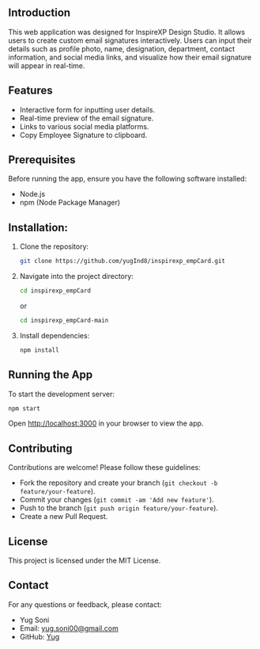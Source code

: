 ```markdown
```

## Introduction
This web application was designed for InspireXP Design Studio. It allows 
users to create custom email signatures interactively. Users can input their 
details such as profile photo, name, designation, department, contact information, and social 
media links, and visualize how their email signature will appear in real-time.

## Features
- Interactive form for inputting user details.
- Real-time preview of the email signature.
- Links to various social media platforms.
- Copy Employee Signature to clipboard.

## Prerequisites
Before running the app, ensure you have the following software installed:
- Node.js
- npm (Node Package Manager)

## Installation:
1. Clone the repository:
   ```bash
   git clone https://github.com/yugInd8/inspirexp_empCard.git
   ```
2. Navigate into the project directory:
   ```bash
   cd inspirexp_empCard
   ```
   or
   ```bash
   cd inspirexp_empCard-main
   ```
4. Install dependencies:
   ```bash
   npm install
   ```

## Running the App
To start the development server:
```bash
npm start
```
Open [http://localhost:3000](http://localhost:3000) in your browser to view the app.


## Contributing
Contributions are welcome! Please follow these guidelines:
- Fork the repository and create your branch (`git checkout -b feature/your-feature`).
- Commit your changes (`git commit -am 'Add new feature'`).
- Push to the branch (`git push origin feature/your-feature`).
- Create a new Pull Request.

## License
This project is licensed under the MIT License.

## Contact
For any questions or feedback, please contact:
- Yug Soni
- Email: yug.soni00@gmail.com
- GitHub: [Yug](https://github.com/yugInd8)
